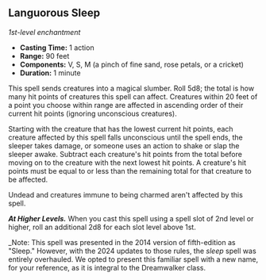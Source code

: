 ## Languorous Sleep
*1st-level enchantment*

- **Casting Time:** 1 action
- **Range:** 90 feet
- **Components:** V, S, M (a pinch of fine sand, rose petals, or a cricket)
- **Duration:** 1 minute

This spell sends creatures into a magical slumber. Roll 5d8; the total is how many hit points of creatures this spell can affect. Creatures within 20 feet of a point you choose within range are affected in ascending order of their current hit points (ignoring unconscious creatures).

Starting with the creature that has the lowest current hit points, each creature affected by this spell falls unconscious until the spell ends, the sleeper takes damage, or someone uses an action to shake or slap the sleeper awake. Subtract each creature's hit points from the total before moving on to the creature with the next lowest hit points. A creature's hit points must be equal to or less than the remaining total for that creature to be affected.

Undead and creatures immune to being charmed aren't affected by this spell.

***At Higher Levels.*** When you cast this spell using a spell slot of 2nd level or higher, roll an additional 2d8 for each slot level above 1st.

_Note: This spell was presented in the 2014 version of fifth-edition as "Sleep." However, with the 2024 updates to those rules, the _sleep_ spell was entirely overhauled. We opted to present this familiar spell with a new name, for your reference, as it is integral to the Dreamwalker class.
